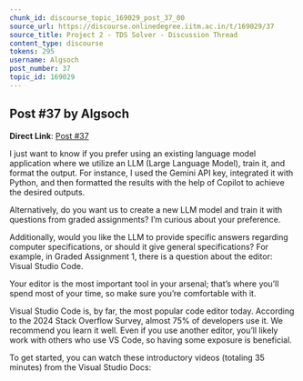 ```yaml
---
chunk_id: discourse_topic_169029_post_37_00
source_url: https://discourse.onlinedegree.iitm.ac.in/t/169029/37
source_title: Project 2 - TDS Solver - Discussion Thread
content_type: discourse
tokens: 295
username: Algsoch
post_number: 37
topic_id: 169029
---
```


## Post #37 by Algsoch

**Direct Link**: [Post #37](https://discourse.onlinedegree.iitm.ac.in/t/169029/37)

I just want to know if you prefer using an existing language model application where we utilize an LLM (Large Language Model), train it, and format the output. For instance, I used the Gemini API key, integrated it with Python, and then formatted the results with the help of Copilot to achieve the desired outputs.

Alternatively, do you want us to create a new LLM model and train it with questions from graded assignments? I’m curious about your preference.

Additionally, would you like the LLM to provide specific answers regarding computer specifications, or should it give general specifications? For example, in Graded Assignment 1, there is a question about the editor: Visual Studio Code.

Your editor is the most important tool in your arsenal; that’s where you’ll spend most of your time, so make sure you’re comfortable with it.

Visual Studio Code is, by far, the most popular code editor today. According to the 2024 Stack Overflow Survey, almost 75% of developers use it. We recommend you learn it well. Even if you use another editor, you’ll likely work with others who use VS Code, so having some exposure is beneficial.

To get started, you can watch these introductory videos (totaling 35 minutes) from the Visual Studio Docs:

